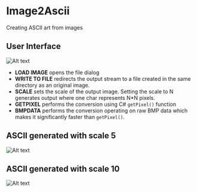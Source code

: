 # Image2Ascii
Creating ASCII art from images

## User Interface
![Alt text](/../master/ui.png?raw=true "User Interface")
- **LOAD IMAGE** opens the file dialog
- **WRITE TO FILE** redirects the output stream to a file created in the same directory as an original image.
- **SCALE** sets the scale of the output image. Setting the scale to N generates output where one char represents N*N pixels.
- **GETPIXEL** performs the conversion using C# `getPixel()` function
- **BMPDATA** performs the conversion operating on raw BMP data which makes it significantly faster than `getPixel()`.

## ASCII generated with scale 5
![Alt text](/../master/mustang_1-5.png?raw=true "Generated with scale 5")

## ASCII generated with scale 10
![Alt text](/../master/mustang_1-10png?raw=true "Generated with scale 10")
